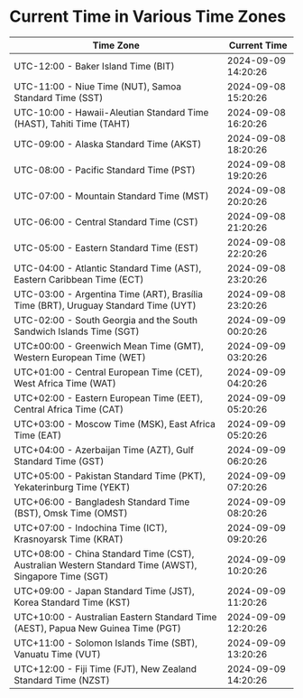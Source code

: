 # Current Time in Various Time Zones

| Time Zone | Current Time |
|-----------|--------------|
| UTC-12:00 - Baker Island Time (BIT) | 2024-09-09 14:20:26 |
| UTC-11:00 - Niue Time (NUT), Samoa Standard Time (SST) | 2024-09-08 15:20:26 |
| UTC-10:00 - Hawaii-Aleutian Standard Time (HAST), Tahiti Time (TAHT) | 2024-09-08 16:20:26 |
| UTC-09:00 - Alaska Standard Time (AKST) | 2024-09-08 18:20:26 |
| UTC-08:00 - Pacific Standard Time (PST) | 2024-09-08 19:20:26 |
| UTC-07:00 - Mountain Standard Time (MST) | 2024-09-08 20:20:26 |
| UTC-06:00 - Central Standard Time (CST) | 2024-09-08 21:20:26 |
| UTC-05:00 - Eastern Standard Time (EST) | 2024-09-08 22:20:26 |
| UTC-04:00 - Atlantic Standard Time (AST), Eastern Caribbean Time (ECT) | 2024-09-08 23:20:26 |
| UTC-03:00 - Argentina Time (ART), Brasília Time (BRT), Uruguay Standard Time (UYT) | 2024-09-08 23:20:26 |
| UTC-02:00 - South Georgia and the South Sandwich Islands Time (SGT) | 2024-09-09 00:20:26 |
| UTC±00:00 - Greenwich Mean Time (GMT), Western European Time (WET) | 2024-09-09 03:20:26 |
| UTC+01:00 - Central European Time (CET), West Africa Time (WAT) | 2024-09-09 04:20:26 |
| UTC+02:00 - Eastern European Time (EET), Central Africa Time (CAT) | 2024-09-09 05:20:26 |
| UTC+03:00 - Moscow Time (MSK), East Africa Time (EAT) | 2024-09-09 05:20:26 |
| UTC+04:00 - Azerbaijan Time (AZT), Gulf Standard Time (GST) | 2024-09-09 06:20:26 |
| UTC+05:00 - Pakistan Standard Time (PKT), Yekaterinburg Time (YEKT) | 2024-09-09 07:20:26 |
| UTC+06:00 - Bangladesh Standard Time (BST), Omsk Time (OMST) | 2024-09-09 08:20:26 |
| UTC+07:00 - Indochina Time (ICT), Krasnoyarsk Time (KRAT) | 2024-09-09 09:20:26 |
| UTC+08:00 - China Standard Time (CST), Australian Western Standard Time (AWST), Singapore Time (SGT) | 2024-09-09 10:20:26 |
| UTC+09:00 - Japan Standard Time (JST), Korea Standard Time (KST) | 2024-09-09 11:20:26 |
| UTC+10:00 - Australian Eastern Standard Time (AEST), Papua New Guinea Time (PGT) | 2024-09-09 12:20:26 |
| UTC+11:00 - Solomon Islands Time (SBT), Vanuatu Time (VUT) | 2024-09-09 13:20:26 |
| UTC+12:00 - Fiji Time (FJT), New Zealand Standard Time (NZST) | 2024-09-09 14:20:26 |
